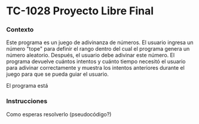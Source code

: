 # TC-1028 Proyecto Libre Final
### Contexto
Este programa es un juego de adivinanza de números. El usuario ingresa un número "tope" para definir el rango dentro del cual el programa genera un número aleatorio. Después, el usuario debe adivinar este número. El programa devuelve cuántos intentos y cuánto tiempo necesitó el usuario para adivinar correctamente y muestra los intentos anteriores durante el juego para que se pueda guiar el usuario. 

El programa está 

### Instrucciones
Como esperas resolverlo (pseudocódigo?)
